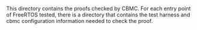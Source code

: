 This directory contains the proofs checked by CBMC. For each entry point of
FreeRTOS tested, there is a directory that contains the test harness and cbmc
configuration information needed to check the proof.
